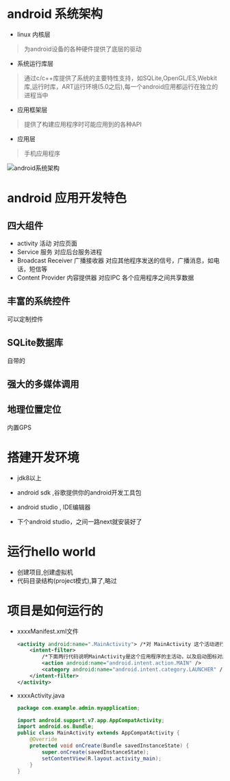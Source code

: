 # android 系统架构
- linux 内核层
> 为android设备的各种硬件提供了底层的驱动

- 系统运行库层
> 通过c/c++库提供了系统的主要特性支持，如SQLite,OpenGL/ES,Webkit库,运行时库，ART运行环境(5.0之后),每一个android应用都运行在独立的进程当中

- 应用框架层
> 提供了构建应用程序时可能应用到的各种API

- 应用层
> 手机应用程序

![android系统架构](http://www.eetrend.com/files-eetrend/android-system.jpg)


# android 应用开发特色

## 四大组件
- activity 活动 对应页面
- Service 服务 对应后台服务进程
- Broadcast Receiver 广播接收器 对应其他程序发送的信号，广播消息，如电话，短信等
- Content Provider 内容提供器 对应IPC 各个应用程序之间共享数据

## 丰富的系统控件
可以定制控件

## SQLite数据库
自带的

## 强大的多媒体调用

## 地理位置定位
内置GPS



# 搭建开发环境
- jdk8以上
- android sdk ,谷歌提供你的android开发工具包
- android studio , IDE编辑器

- 下个android studio，之间一路next就安装好了




# 运行hello world
- 创建项目,创建虚拟机
- 代码目录结构(project模式),算了,略过

# 项目是如何运行的
- xxxxManifest.xml文件
    ```xml
    <activity android:name=".MainActivity"> /*对 MainActivity 这个活动进行注册*/
        <intent-filter>
            /*下面两行代码说明MainActivity是这个应用程序的主活动，以及启动图标对应的活动*/
            <action android:name="android.intent.action.MAIN" />
            <category android:name="android.intent.category.LAUNCHER" />
        </intent-filter>
    </activity>
    ```
- xxxxActivity.java
    ```java
    package com.example.admin.myapplication;

    import android.support.v7.app.AppCompatActivity;
    import android.os.Bundle;
    public class MainActivity extends AppCompatActivity {
        @Override
        protected void onCreate(Bundle savedInstanceState) {
            super.onCreate(savedInstanceState);
            setContentView(R.layout.activity_main);
        }
    }
    ```
